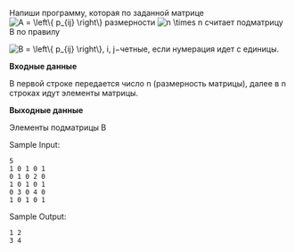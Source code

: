 Напиши программу, которая по заданной матрице <img src="https://latex.codecogs.com/svg.image?A&space;=&space;\left\{&space;p_{ij}&space;\right\}" title="A = \left\{ p_{ij} \right\}" /> размерности <img src="https://latex.codecogs.com/svg.image?n&space;\times&space;n" title="n \times n" /> считает подматрицу B по правилу

<img src="https://latex.codecogs.com/svg.image?B&space;=&space;\left\{&space;p_{ij}&space;\right\}" title="B = \left\{ p_{ij} \right\}" />, i, j−четные, если нумерация идет с единицы.

**Входные данные**

В первой строке передается число n (размерность матрицы), далее в n строках идут элементы матрицы.

**Выходные данные**

Элементы подматрицы B

Sample Input:

```commandline
5
1 0 1 0 1
0 1 0 2 0
1 0 1 0 1
0 3 0 4 0
1 0 1 0 1
```

Sample Output:

```commandline
1 2
3 4
```

